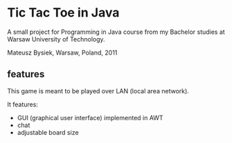 Tic Tac Toe in Java
===================

A small project for Programming in Java course
from my Bachelor studies at Warsaw University of Technology.

Mateusz Bysiek, Warsaw, Poland, 2011

features
--------

This game is meant to be played over LAN (local area network).

It features:

 - GUI (graphical user interface) implemented in AWT
 - chat
 - adjustable board size
